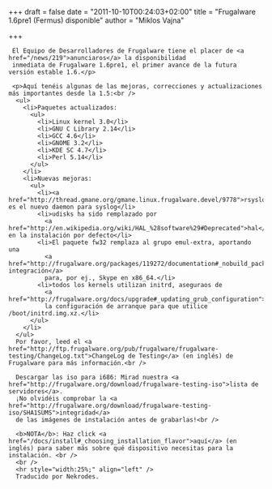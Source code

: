 
+++
draft = false
date = "2011-10-10T00:24:03+02:00"
title = "Frugalware 1.6pre1 (Fermus) disponible"
author = "Miklos Vajna"

+++

     El Equipo de Desarrolladores de Frugalware tiene el placer de <a href="/news/219">anunciaros</a> la disponibilidad
     inmediata de Frugalware 1.6pre1, el primer avance de la futura versión estable 1.6.</p>

     <p>Aquí tenéis algunas de las mejoras, correcciones y actualizaciones más importantes desde la 1.5:<br />
      <ul>
        <li>Paquetes actualizados:
          <ul>
            <li>Linux kernel 3.0</li>
            <li>GNU C Library 2.14</li>
            <li>GCC 4.6</li>
            <li>GNOME 3.2</li>
            <li>KDE SC 4.7</li>
            <li>Perl 5.14</li>
          </ul>
        </li>
        <li>Nuevas mejoras:
          <ul>
            <li><a href="http://thread.gmane.org/gmane.linux.frugalware.devel/9778">rsyslog</a> es el nuevo daemon para syslog</li>
            <li>udisks ha sido remplazado por
              <a href="http://en.wikipedia.org/wiki/HAL_%28software%29#Deprecated">hal</a> en la instalación por defecto</li>
            <li>El paquete fw32 remplaza al grupo emul-extra, aportando una
              <a href="http://frugalware.org/packages/119272/documentation#_nobuild_packages">mejor integración</a>
              para, por ej., Skype en x86_64.</li>
            <li>todos los kernels utilizan initrd, aseguraos de
              <a href="http://frugalware.org/docs/upgrade#_updating_grub_configuration">actualizar</a>
              la configuración de arranque para que utilice /boot/initrd.img.xz.</li>
          </ul>
        </li>
      </ul>
      Por favor, leed el <a href="http://ftp.frugalware.org/pub/frugalware/frugalware-testing/ChangeLog.txt">ChangeLog de Testing</a> (en inglés) de Frugalware para más información.<br />

      Descargar las iso para i686: Mirad nuestra <a href="http://frugalware.org/download/frugalware-testing-iso">lista de servidores</a>.
      ¡No olvidéis comprobar la <a href="http://frugalware.org/download/frugalware-testing-iso/SHA1SUMS">integridad</a>
      de las imágenes de instalación antes de grabarlas!<br />

      <b>NOTA</b>: Haz click <a href="/docs/install#_choosing_installation_flavor">aquí</a> (en inglés) para saber más sobre qué dispositivo necesitas para la instalación. <br />
      <br />
      <hr style="width:25%;" align="left" />
      Traducido por Nekrodes.
      
    